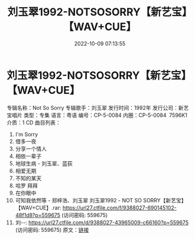 ﻿---
title: 刘玉翠1992-NOTSOSORRY【新艺宝】【WAV+CUE】
date: 2022-10-09 07:13:55
categories: WAV车载音乐、镜像
tags: 华语中文
---
# 刘玉翠1992-NOTSOSORRY【新艺宝】【WAV+CUE】

专辑名称：Not So Sorry
专辑歌手：刘玉翠
发行时间：1992年
发行公司：新艺宝唱片
类型：专集
语言：粤语
编号：CP-5-0084
内圈：CP-5-0084  7596K1
介质：1 CD
曲目列表：
01. I'm Sorry
02. 借多一夜
03. 分享一个情人
04. 相依一辈子
05. 地球生病 - 刘玉翠、蓝荻
06. 相爱无期
07. 不知的某天
08. 哈罗 拜拜
09. 在你眼中
10. 可知我依然等 - 郑梓浩、刘玉翠
刘玉翠1992 - NOT SO SORRY【新艺宝】【WAV+CUE】.rar:
https://url27.ctfile.com/f/9388027-690145102-48f1d8?p=559675
(访问密码: 559675)
04. 刘--: https://url27.ctfile.com/d/9388027-43965009-c66160?p=559675
(访问密码: 559675)
原文：[链接](https://blog.sina.com.cn/s/blog_1647c7e7601030ztl.html)